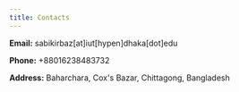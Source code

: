 ```yaml
---
title: Contacts
---
```

**Email:** sabikirbaz[at]iut[hypen]dhaka[dot]edu

**Phone:** +88016238483732

**Address:** Baharchara, Cox's Bazar, Chittagong, Bangladesh